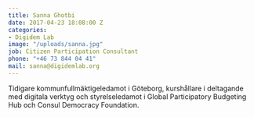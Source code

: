 ```yaml
---
title: Sanna Ghotbi
date: 2017-04-23 18:08:00 Z
categories:
- Digidem Lab
image: "/uploads/sanna.jpg"
job: Citizen Participation Consultant
phone: "+46 73 844 04 41"
mail: sanna@digidemlab.org
---
```


Tidigare kommunfullmäktigeledamot i Göteborg, kurshållare i deltagande med digitala verktyg och styrelseledamot i Global Participatory Budgeting Hub och Consul Democracy Foundation.
